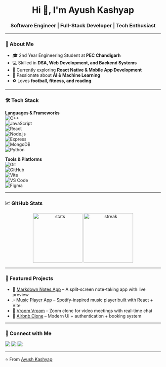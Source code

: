 <!-- Profile README for Ayush Kashyap -->

<h1 align="center">Hi 👋, I'm Ayush Kashyap</h1>
<h3 align="center">Software Engineer | Full-Stack Developer | Tech Enthusiast</h3>

---

### 🚀 About Me
- 🎓 2nd Year Engineering Student at **PEC Chandigarh**
- 💻 Skilled in **DSA, Web Development, and Backend Systems**
- 📱 Currently exploring **React Native & Mobile App Development**
- 🤖 Passionate about **AI & Machine Learning**
- ⚽ Loves **football, fitness, and reading**

---

### 🛠️ Tech Stack

**Languages & Frameworks**  
![C++](https://img.shields.io/badge/-C++-00599C?logo=cplusplus&logoColor=white)  
![JavaScript](https://img.shields.io/badge/-JavaScript-F7DF1E?logo=javascript&logoColor=black)  
![React](https://img.shields.io/badge/-React-61DAFB?logo=react&logoColor=black)  
![Node.js](https://img.shields.io/badge/-Node.js-339933?logo=node.js&logoColor=white)  
![Express](https://img.shields.io/badge/-Express.js-000000?logo=express&logoColor=white)  
![MongoDB](https://img.shields.io/badge/-MongoDB-47A248?logo=mongodb&logoColor=white)  
![Python](https://img.shields.io/badge/-Python-3776AB?logo=python&logoColor=white)

**Tools & Platforms**  
![Git](https://img.shields.io/badge/-Git-F05032?logo=git&logoColor=white)  
![GitHub](https://img.shields.io/badge/-GitHub-181717?logo=github&logoColor=white)  
![Vite](https://img.shields.io/badge/-Vite-646CFF?logo=vite&logoColor=white)  
![VS Code](https://img.shields.io/badge/-VS%20Code-007ACC?logo=visual-studio-code&logoColor=white)  
![Figma](https://img.shields.io/badge/-Figma-F24E1E?logo=figma&logoColor=white)

---

### 📈 GitHub Stats

<p align="center">
  <img src="https://github-readme-stats.vercel.app/api?username=ayushkashyap&show_icons=true&theme=tokyonight" alt="stats" height="160"/>
  <img src="https://github-readme-streak-stats.herokuapp.com/?user=ayushkashyap&theme=tokyonight" alt="streak" height="160"/>
</p>

---

### 🌟 Featured Projects
- 📝 [Markdown Notes App](https://github.com/yourusername/markdown-notes) – A split-screen note-taking app with live preview  
- 🎶 [Music Player App](https://github.com/yourusername/music-player) – Spotify-inspired music player built with React + Vite  
- 💬 [Vroom Vroom](https://github.com/yourusername/vroom-vroom) – Zoom clone for video meetings with real-time chat  
- 🏡 [Airbnb Clone](https://github.com/yourusername/airbnb-clone) – Modern UI + authentication + booking system  

---

### 🤝 Connect with Me
<p align="left">
<a href="https://www.linkedin.com/in/ayushkashyap" target="_blank"><img src="https://img.shields.io/badge/-LinkedIn-0077B5?logo=linkedin&logoColor=white"/></a>
<a href="mailto:ayushkashyap@example.com"><img src="https://img.shields.io/badge/-Gmail-D14836?logo=gmail&logoColor=white"/></a>
<a href="https://github.com/ayushkashyap"><img src="https://img.shields.io/badge/-GitHub-181717?logo=github&logoColor=white"/></a>
</p>

---

⭐️ From [Ayush Kashyap](https://github.com/ayushkashyap)
